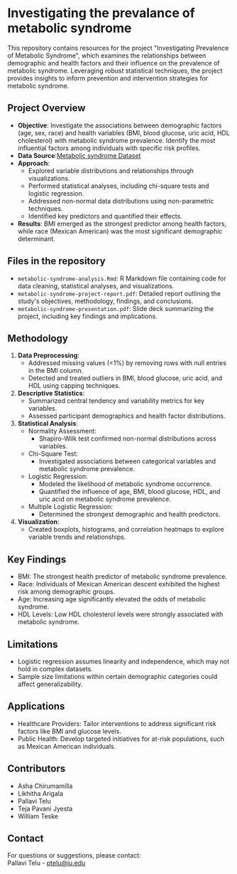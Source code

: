 # Investigating the prevalance of metabolic syndrome

This repository contains resources for the project "Investigating Prevalence of Metabolic Syndrome", which examines the relationships between demographic and health factors and their influence on the prevalence of metabolic syndrome. Leveraging robust statistical techniques, the project provides insights to inform prevention and intervention strategies for metabolic syndrome.

## Project Overview
- **Objective**: Investigate the associations between demographic factors (age, sex, race) and health variables (BMI, blood glucose, uric acid, HDL cholesterol) with metabolic syndrome prevalence. Identify the most influential factors among individuals with specific risk profiles.
- **Data Source**:[Metabolic syndrome Dataset](https://www.kaggle.com/datasets/antimoni/metabolic-syndrome)
- **Approach**:
  - Explored variable distributions and relationships through visualizations.
  - Performed statistical analyses, including chi-square tests and logistic regression.
  - Addressed non-normal data distributions using non-parametric techniques.
  - Identified key predictors and quantified their effects.
- **Results**: BMI emerged as the strongest predictor among health factors, while race (Mexican American) was the most significant demographic determinant.
  
## Files in the repository

- `metabolic-syndrome-analysis.Rmd`: R Markdown file containing code for data cleaning, statistical analyses, and visualizations.
- `metabolic-syndrome-project-report.pdf`: Detailed report outlining the study's objectives, methodology, findings, and conclusions.
- `metabolic-syndrome-presentation.pdf`: Slide deck summarizing the project, including key findings and implications.

## Methodology

1. **Data Preprocessing**:
    - Addressed missing values (<1%) by removing rows with null entries in the BMI column.
    - Detected and treated outliers in BMI, blood glucose, uric acid, and HDL using capping techniques.
2. **Descriptive Statistics**:
   - Summarized central tendency and variability metrics for key variables.
   - Assessed participant demographics and health factor distributions.
3. **Statistical Analysis**:
   - Normality Assessment:
     - Shapiro-Wilk test confirmed non-normal distributions across variables.
   - Chi-Square Test:
     - Investigated associations between categorical variables and metabolic syndrome prevalence.
   - Logistic Regression:
     - Modeled the likelihood of metabolic syndrome occurrence.
     - Quantified the influence of age, BMI, blood glucose, HDL, and uric acid on metabolic syndrome prevalence.
   - Multiple Logistic Regression:
     - Determined the strongest demographic and health predictors.
4. **Visualization**:
   - Created boxplots, histograms, and correlation heatmaps to explore variable trends and relationships.
     
## Key Findings
- BMI: The strongest health predictor of metabolic syndrome prevalence.
- Race: Individuals of Mexican American descent exhibited the highest risk among demographic groups.
- Age: Increasing age significantly elevated the odds of metabolic syndrome.
- HDL Levels: Low HDL cholesterol levels were strongly associated with metabolic syndrome.
  
## Limitations
- Logistic regression assumes linearity and independence, which may not hold in complex datasets.
- Sample size limitations within certain demographic categories could affect generalizability.

## Applications
- Healthcare Providers: Tailor interventions to address significant risk factors like BMI and glucose levels.
- Public Health: Develop targeted initiatives for at-risk populations, such as Mexican American individuals.

## Contributors
- Asha Chirumamilla
- Likhitha Arigala
- Pallavi Telu
- Teja Pavani Jyesta
- William Teske

## Contact
For questions or suggestions, please contact:  
Pallavi Telu - [ptelu@iu.edu](mailto:ptelu@iu.edu)


